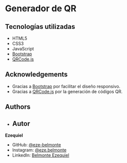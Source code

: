 
# Generador de QR




## Tecnologías utilizadas
- HTML5
- CSS3
- JavaScript
- [Bootstrap](https://getbootstrap.com/)
- [QRCode.js](https://github.com/davidshimjs/qrcodejs)


## Acknowledgements
- Gracias a [Bootstrap](https://getbootstrap.com/) por facilitar el diseño responsivo.
- Gracias a [QRCode.js](https://github.com/davidshimjs/qrcodejs) por la generación de códigos QR.


## Authors

- ## Autor

**Ezequiel**

- GitHub: [@eze-belmonte](https://github.com/eze-belmonte)
- Instagram: [@eze.belmonte](https://instagram.com/eze.belmonte)
- LinkedIn: [Belmonte Ezequiel](https://linkedin.com/in/ezequiel-belmonte)
